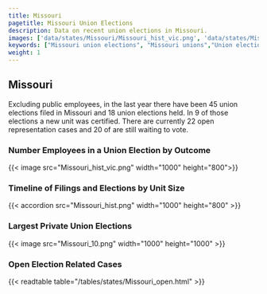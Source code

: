 ```yaml
---
title: Missouri
pagetitle: Missouri Union Elections
description: Data on recent union elections in Missouri.
images: ['data/states/Missouri/Missouri_hist_vic.png', 'data/states/Missouri/Missouri_hist_size.png', 'data/states/Missouri/Missouri_10.png']
keywords: ["Missouri union elections", "Missouri unions","Union elections"]
weight: 1
---
```

##  Missouri

Excluding public employees, in the last year there have been 45 union elections filed in Missouri and 18 union elections held. In 9 of those elections a new unit was certified. There are currently 22 open representation cases and 20 of are still waiting to vote.

### Number Employees in a Union Election by Outcome
{{< image src="Missouri_hist_vic.png" width="1000" height="800">}}

### Timeline of Filings and Elections by Unit Size
{{< accordion src="Missouri_hist.png" width="1000" height="800" >}}

### Largest Private Union Elections
{{< image src="Missouri_10.png" width="1000" height="1000"  >}}

### Open Election Related Cases
{{< readtable table="/tables/states/Missouri_open.html" >}}

